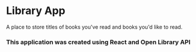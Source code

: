 <h1>Library App</h1>
<p>A place to store titles  of books you've read and books you'd like to read.</p>

<h3>This application was created using React and Open Library API</h3>
